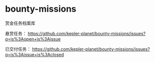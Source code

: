 # bounty-missions
赏金任务档案库



悬赏任务：
https://github.com/kepler-planet/bounty-missions/issues?q=is%3Aopen+is%3Aissue


已交付任务：
https://github.com/kepler-planet/bounty-missions/issues?q=is%3Aissue+is%3Aclosed
